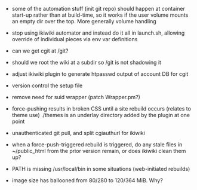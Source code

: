  * some of the automation stuff (init git repo) should happen at container
   start-up rather than at build-time, so it works if the user volume mounts an
   empty dir over the top. More generally volume handling
 * stop using ikiwiki automator and instead do it all in launch.sh, allowing
   override of individual pieces via env var definitions
 * can we get cgit at /git?
 * should we root the wiki at a subdir so /git is not shadowing it
 * adjust ikiwiki plugin to generate htpasswd output of account DB for cgit
 * version control the setup file
 * remove need for suid wrapper (patch Wrapper.pm?)
 * force-pushing results in broken CSS until a site rebuild occurs (relates to
   theme use)
    ./themes is an underlay directory added by the plugin at one point
 * unauthenticated git pull, and split cgiauthurl for ikiwiki
 * when a force-push-triggered rebuild is triggered, do any stale files in ~/public_html
   from the prior version remain, or does ikiwiki clean them up?

 * PATH is missing /usr/local/bin in some situations (web-initiated rebuilds)
 * image size has ballooned from 80/280 to 120/364 MiB. Why?
